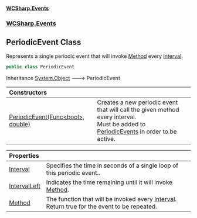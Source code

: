 #### [WCSharp.Events](index.md 'index')
### [WCSharp.Events](WCSharp.Events.md 'WCSharp.Events')

## PeriodicEvent Class

Represents a single periodic event that will invoke [Method](WCSharp.Events.PeriodicEvent.Method.md 'WCSharp.Events.PeriodicEvent.Method') every [Interval](WCSharp.Events.PeriodicEvent.Interval.md 'WCSharp.Events.PeriodicEvent.Interval').

```csharp
public class PeriodicEvent
```

Inheritance [System.Object](https://docs.microsoft.com/en-us/dotnet/api/System.Object 'System.Object') &#129106; PeriodicEvent

| Constructors | |
| :--- | :--- |
| [PeriodicEvent(Func&lt;bool&gt;, double)](WCSharp.Events.PeriodicEvent.PeriodicEvent(System.Func_bool_,double).md 'WCSharp.Events.PeriodicEvent.PeriodicEvent(System.Func<bool>, double)') | Creates a new periodic event that will call the given method every interval.<br/>Must be added to [PeriodicEvents](WCSharp.Events.PeriodicEvents.md 'WCSharp.Events.PeriodicEvents') in order to be active. |

| Properties | |
| :--- | :--- |
| [Interval](WCSharp.Events.PeriodicEvent.Interval.md 'WCSharp.Events.PeriodicEvent.Interval') | Specifies the time in seconds of a single loop of this periodic event.. |
| [IntervalLeft](WCSharp.Events.PeriodicEvent.IntervalLeft.md 'WCSharp.Events.PeriodicEvent.IntervalLeft') | Indicates the time remaining until it will invoke [Method](WCSharp.Events.PeriodicEvent.Method.md 'WCSharp.Events.PeriodicEvent.Method'). |
| [Method](WCSharp.Events.PeriodicEvent.Method.md 'WCSharp.Events.PeriodicEvent.Method') | The function that will be invoked every [Interval](WCSharp.Events.PeriodicEvent.Interval.md 'WCSharp.Events.PeriodicEvent.Interval'). Return true for the event to be repeated. |
